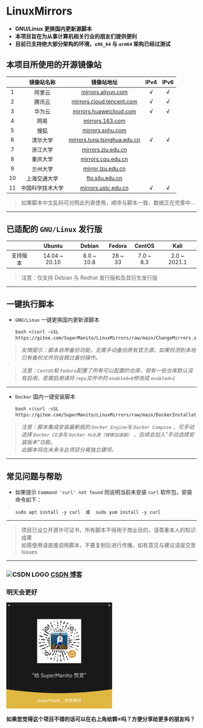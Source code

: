 # LinuxMirrors
- __GNU/Linux 更换国内更新源脚本__
- __本项目旨在为从事计算机相关行业的朋友们提供便利__
- __目前已支持绝大部分架构的环境，`x86_64` 与 `arm64` 架构已经过测试__

## 本项目所使用的开源镜像站
| | 镜像站名称 | 镜像站地址 | IPv4 | IPv6 |
| :------: | :------: | :------: | :------: | :------: |
| 1 | 阿里云 | [mirrors.aliyun.com](https://developer.aliyun.com/special/mirrors/notice) | √ | √ |
| 2 | 腾讯云 | [mirrors.cloud.tencent.com](https://mirrors.cloud.tencent.com) | √ | √ |
| 3 | 华为云 | [mirrors.huaweicloud.com](https://mirrors.huaweicloud.com) | √ | √ |
| 4 | 网易 | [mirrors.163.com](https://mirrors.163.com) |  |  |
| 5 | 搜狐 | [mirrors.sohu.com](https://mirrors.sohu.com) |  |  |
| 6 | 清华大学 | [mirrors.tuna.tsinghua.edu.cn](https://mirrors.tuna.tsinghua.edu.cn) | √ | √ |
| 7 | 浙江大学 | [mirrors.zju.edu.cn](https://mirrors.zju.edu.cn) |  |  |
| 8 | 重庆大学 | [mirrors.cqu.edu.cn](https://mirrors.cqu.edu.cn) |  |  |
| 9 | 兰州大学 | [mirror.lzu.edu.cn](https://mirror.lzu.edu.cn) |  |  |
| 10 | 上海交通大学 | [ftp.sjtu.edu.cn](https://ftp.sjtu.edu.cn) |  |  |
| 11 | 中国科学技术大学 | [mirrors.ustc.edu.cn](https://mirrors.ustc.edu.cn) | √ | √ |
> 如果脚本中文乱码可对照此列表使用，顺序与脚本一致，数据正在完善中...

***

## 已适配的 `GNU/Linux` 发行版
|             | Ubuntu |  Debian  |  Fedora  |  CentOS  |  Kali  |
| :------:    | :-----------: | :-----------: | :-----------: | :-----------: | :-----------: |
| 支持版本     | 14.04 ~ 20.10 | 8.0 ~ 10.8 | 28 ~ 33 | 7.0 ~ 8.3 | 2.0 ~ 2021.1  |
> 注意：仅支持 Debian 与 Redhat 发行版和及其衍生发行版

***

## 一键执行脚本

- `GNU/Linux` 一键更换国内更新源脚本

      bash <(curl -sSL https://gitee.com/SuperManito/LinuxMirrors/raw/main/ChangeMirrors.sh)
> _友情提示：脚本自带备份功能，无需手动备份原有官方源，如果检测到本地已有备份文件则会跳过备份操作。_

> _注意：`CentOS`和 `Fedora`配置了所有可以配置的仓库，但有一些仓库默认没有启用，若需启用请将 `repo`文件中的 `enabled=0`修改成 `enabled=1`_

***

- `Docker` 国内一键安装脚本

      bash <(curl -sSL https://gitee.com/SuperManito/LinuxMirrors/raw/main/DockerInstallation.sh)
> _注意：脚本集成安装最新版的 `Docker Engine`与 `Docker Compose` ，可手动选择 `Docker CE源`与 `Docker Hub源（镜像加速器）` ，后续会加入"手动选择安装版本"功能。_\
> _此脚本将在未来与此项目分离独立建项。_

***

## 常见问题与帮助
- 如果提示 `Command 'curl' not found` 则说明当前未安装 `curl` 软件包，安装命令如下：

      sudo apt install -y curl  或  sudo yum install -y curl

***

> 项目已设立开源许可证书，所有脚本不得用于商业目的，请尊重本人的知识成果\
> 如需使用请直接调用脚本，不要复制后进行传播，如有意见与建议请提交至 Issues

***

### <img src="https://g.csdnimg.cn/static/logo/favicon32.ico" width="16" height="16" alt="CSDN LOGO"/> [CSDN 博客](https://blog.csdn.net/u013246692/article/details/113124295)

### 明天会更好
<img src="./icon/thank.jpg" width="280" height="280" alt="微信赞赏码"/><br/>

__如果您觉得这个项目不错的话可以在右上角给颗⭐吗？方便分享给更多的朋友吗？__
